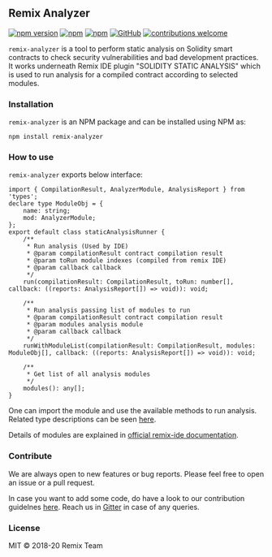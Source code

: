## Remix Analyzer
[![npm version](https://badge.fury.io/js/remix-analyzer.svg)](https://www.npmjs.com/package/remix-analyzer)
[![npm](https://img.shields.io/npm/dt/remix-analyzer.svg?label=Total%20Downloads)](https://www.npmjs.com/package/remix-analyzer)
[![npm](https://img.shields.io/npm/dw/remix-analyzer.svg)](https://www.npmjs.com/package/remix-analyzer)
[![GitHub](https://img.shields.io/github/license/mashape/apistatus.svg)](https://github.com/ethereum/remix/tree/master/remix-analyzer)
[![contributions welcome](https://img.shields.io/badge/contributions-welcome-brightgreen.svg?style=flat)](https://github.com/ethereum/remix/issues)

`remix-analyzer` is a tool to perform static analysis on Solidity smart contracts to check security vulnerabilities and bad development practices. It works underneath Remix IDE plugin "SOLIDITY STATIC ANALYSIS" which is used to run analysis for a compiled contract according to selected modules.

### Installation
`remix-analyzer` is an NPM package and can be installed using NPM as:

`npm install remix-analyzer`

### How to use

`remix-analyzer` exports below interface:

```
import { CompilationResult, AnalyzerModule, AnalysisReport } from 'types';
declare type ModuleObj = {
    name: string;
    mod: AnalyzerModule;
};
export default class staticAnalysisRunner {
    /**
     * Run analysis (Used by IDE)
     * @param compilationResult contract compilation result
     * @param toRun module indexes (compiled from remix IDE)
     * @param callback callback
     */
    run(compilationResult: CompilationResult, toRun: number[], callback: ((reports: AnalysisReport[]) => void)): void;
    
    /**
     * Run analysis passing list of modules to run
     * @param compilationResult contract compilation result
     * @param modules analysis module
     * @param callback callback
     */
    runWithModuleList(compilationResult: CompilationResult, modules: ModuleObj[], callback: ((reports: AnalysisReport[]) => void)): void;
    
    /**
     * Get list of all analysis modules
     */
    modules(): any[];
}
```
One can import the module and use the available methods to run analysis. Related type descriptions can be seen [here](https://github.com/ethereum/remix/blob/master/remix-analyzer/src/types.ts).

Details of modules are explained in [official remix-ide documentation](https://remix-ide.readthedocs.io/en/latest/static_analysis.html).

### Contribute

We are always open to new features or bug reports. Please feel free to open an issue or a pull request. 

In case you want to add some code, do have a look to our contribution guidelnes [here](https://github.com/ethereum/remix/blob/master/CONTRIBUTING.md). Reach us in [Gitter](https://gitter.im/ethereum/remix) in case of any queries.

### License

MIT © 2018-20 Remix Team

